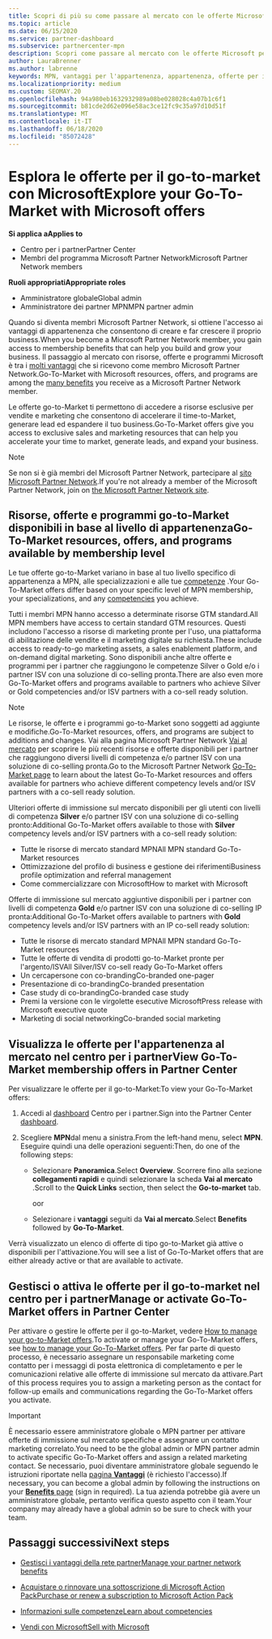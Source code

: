 ```yaml
---
title: Scopri di più su come passare al mercato con le offerte Microsoft
ms.topic: article
ms.date: 06/15/2020
ms.service: partner-dashboard
ms.subservice: partnercenter-mpn
description: Scopri come passare al mercato con le offerte Microsoft per accelerare il time-to-Market, generare lead ed espandere il tuo business.
author: LauraBrenner
ms.author: labrenne
keywords: MPN, vantaggi per l'appartenenza, appartenenza, offerte per il mercato, vai al mercato con Microsoft, vai al mercato, appartenenza a oro, appartenenza Silver
ms.localizationpriority: medium
ms.custom: SEOMAY.20
ms.openlocfilehash: 94a980eb1632932989a08be028028c4a07b1c6f1
ms.sourcegitcommit: b81cde2d62e096e58ac3ce12fc9c35a97d10d51f
ms.translationtype: MT
ms.contentlocale: it-IT
ms.lasthandoff: 06/18/2020
ms.locfileid: "85072428"
---
```

# <a name="explore-your-go-to-market-with-microsoft-offers"></a><span data-ttu-id="55f10-104">Esplora le offerte per il go-to-market con Microsoft</span><span class="sxs-lookup"><span data-stu-id="55f10-104">Explore your Go-To-Market with Microsoft offers</span></span>

<span data-ttu-id="55f10-105">**Si applica a**</span><span class="sxs-lookup"><span data-stu-id="55f10-105">**Applies to**</span></span>

- <span data-ttu-id="55f10-106">Centro per i partner</span><span class="sxs-lookup"><span data-stu-id="55f10-106">Partner Center</span></span>
- <span data-ttu-id="55f10-107">Membri del programma Microsoft Partner Network</span><span class="sxs-lookup"><span data-stu-id="55f10-107">Microsoft Partner Network members</span></span>

<span data-ttu-id="55f10-108">**Ruoli appropriati**</span><span class="sxs-lookup"><span data-stu-id="55f10-108">**Appropriate roles**</span></span>

- <span data-ttu-id="55f10-109">Amministratore globale</span><span class="sxs-lookup"><span data-stu-id="55f10-109">Global admin</span></span>
- <span data-ttu-id="55f10-110">Amministratore dei partner MPN</span><span class="sxs-lookup"><span data-stu-id="55f10-110">MPN partner admin</span></span>

<span data-ttu-id="55f10-111">Quando si diventa membri Microsoft Partner Network, si ottiene l'accesso ai vantaggi di appartenenza che consentono di creare e far crescere il proprio business.</span><span class="sxs-lookup"><span data-stu-id="55f10-111">When you become a Microsoft Partner Network member, you gain access to membership benefits that can help you build and grow your business.</span></span> <span data-ttu-id="55f10-112">Il passaggio al mercato con risorse, offerte e programmi Microsoft è tra i [molti vantaggi](https://partner.microsoft.com/manage-your-partner-network-benefits) che si ricevono come membro Microsoft Partner Network.</span><span class="sxs-lookup"><span data-stu-id="55f10-112">Go-To-Market with Microsoft resources, offers, and programs are among the [many benefits](https://partner.microsoft.com/manage-your-partner-network-benefits) you receive as a Microsoft Partner Network member.</span></span>

<span data-ttu-id="55f10-113">Le offerte go-to-Market ti permettono di accedere a risorse esclusive per vendite e marketing che consentono di accelerare il time-to-Market, generare lead ed espandere il tuo business.</span><span class="sxs-lookup"><span data-stu-id="55f10-113">Go-To-Market offers give you access to exclusive sales and marketing resources that can help you accelerate your time to market, generate leads, and expand your business.</span></span>

>[!NOTE]
><span data-ttu-id="55f10-114">Se non si è già membri del Microsoft Partner Network, partecipare al [sito Microsoft Partner Network](https://partner.microsoft.com/membership).</span><span class="sxs-lookup"><span data-stu-id="55f10-114">If you're not already a member of the Microsoft Partner Network, join on [the Microsoft Partner Network site](https://partner.microsoft.com/membership).</span></span>

## <a name="go-to-market-resources-offers-and-programs-available-by-membership-level"></a><span data-ttu-id="55f10-115">Risorse, offerte e programmi go-to-Market disponibili in base al livello di appartenenza</span><span class="sxs-lookup"><span data-stu-id="55f10-115">Go-To-Market resources, offers, and programs available by membership level</span></span>

<span data-ttu-id="55f10-116">Le tue offerte go-to-Market variano in base al tuo livello specifico di appartenenza a MPN, alle specializzazioni e alle tue [competenze](learn-about-competencies.md) .</span><span class="sxs-lookup"><span data-stu-id="55f10-116">Your Go-To-Market offers differ based on your specific level of MPN membership, your specializations, and any [competencies](learn-about-competencies.md) you achieve.</span></span>

<span data-ttu-id="55f10-117">Tutti i membri MPN hanno accesso a determinate risorse GTM standard.</span><span class="sxs-lookup"><span data-stu-id="55f10-117">All MPN members have access to certain standard GTM resources.</span></span> <span data-ttu-id="55f10-118">Questi includono l'accesso a risorse di marketing pronte per l'uso, una piattaforma di abilitazione delle vendite e il marketing digitale su richiesta.</span><span class="sxs-lookup"><span data-stu-id="55f10-118">These include access to ready-to-go marketing assets, a sales enablement platform, and on-demand digital marketing.</span></span> <span data-ttu-id="55f10-119">Sono disponibili anche altre offerte e programmi per i partner che raggiungono le competenze Silver o Gold e/o i partner ISV con una soluzione di co-selling pronta.</span><span class="sxs-lookup"><span data-stu-id="55f10-119">There are also even more Go-To-Market offers and programs available to partners who achieve Silver or Gold competencies and/or ISV partners with a co-sell ready solution.</span></span>

>[!NOTE]
><span data-ttu-id="55f10-120">Le risorse, le offerte e i programmi go-to-Market sono soggetti ad aggiunte e modifiche.</span><span class="sxs-lookup"><span data-stu-id="55f10-120">Go-To-Market resources, offers, and programs are subject to additions and changes.</span></span> <span data-ttu-id="55f10-121">Vai alla pagina Microsoft Partner Network [Vai al mercato](https://partner.microsoft.com/membership/go-to-market) per scoprire le più recenti risorse e offerte disponibili per i partner che raggiungono diversi livelli di competenza e/o partner ISV con una soluzione di co-selling pronta.</span><span class="sxs-lookup"><span data-stu-id="55f10-121">Go to the Microsoft Partner Network [Go-To-Market page](https://partner.microsoft.com/membership/go-to-market) to learn about the latest Go-To-Market resources and offers available for partners who achieve different competency levels and/or ISV partners with a co-sell ready solution.</span></span>

<span data-ttu-id="55f10-122">Ulteriori offerte di immissione sul mercato disponibili per gli utenti con livelli di competenza **Silver** e/o partner ISV con una soluzione di co-selling pronto:</span><span class="sxs-lookup"><span data-stu-id="55f10-122">Additional Go-To-Market offers available to those with **Silver** competency levels and/or ISV partners with a co-sell ready solution:</span></span>

- <span data-ttu-id="55f10-123">Tutte le risorse di mercato standard MPN</span><span class="sxs-lookup"><span data-stu-id="55f10-123">All MPN standard Go-To-Market resources</span></span>
- <span data-ttu-id="55f10-124">Ottimizzazione del profilo di business e gestione dei riferimenti</span><span class="sxs-lookup"><span data-stu-id="55f10-124">Business profile optimization and referral management</span></span>
- <span data-ttu-id="55f10-125">Come commercializzare con Microsoft</span><span class="sxs-lookup"><span data-stu-id="55f10-125">How to market with Microsoft</span></span>

<span data-ttu-id="55f10-126">Offerte di immissione sul mercato aggiuntive disponibili per i partner con livelli di competenza **Gold** e/o partner ISV con una soluzione di co-selling IP pronta:</span><span class="sxs-lookup"><span data-stu-id="55f10-126">Additional Go-To-Market offers available to partners with **Gold** competency levels and/or ISV partners with an IP co-sell ready solution:</span></span>

- <span data-ttu-id="55f10-127">Tutte le risorse di mercato standard MPN</span><span class="sxs-lookup"><span data-stu-id="55f10-127">All MPN standard Go-To-Market resources</span></span>
- <span data-ttu-id="55f10-128">Tutte le offerte di vendita di prodotti go-to-Market pronte per l'argento/ISV</span><span class="sxs-lookup"><span data-stu-id="55f10-128">All Silver/ISV co-sell ready Go-To-Market offers</span></span>
- <span data-ttu-id="55f10-129">Un cercapersone con co-branding</span><span class="sxs-lookup"><span data-stu-id="55f10-129">Co-branded one-pager</span></span>
- <span data-ttu-id="55f10-130">Presentazione di co-branding</span><span class="sxs-lookup"><span data-stu-id="55f10-130">Co-branded presentation</span></span>
- <span data-ttu-id="55f10-131">Case study di co-branding</span><span class="sxs-lookup"><span data-stu-id="55f10-131">Co-branded case study</span></span>
- <span data-ttu-id="55f10-132">Premi la versione con le virgolette esecutive Microsoft</span><span class="sxs-lookup"><span data-stu-id="55f10-132">Press release with Microsoft executive quote</span></span>
- <span data-ttu-id="55f10-133">Marketing di social networking</span><span class="sxs-lookup"><span data-stu-id="55f10-133">Co-branded social marketing</span></span>

## <a name="view-go-to-market-membership-offers-in-partner-center"></a><span data-ttu-id="55f10-134">Visualizza le offerte per l'appartenenza al mercato nel centro per i partner</span><span class="sxs-lookup"><span data-stu-id="55f10-134">View Go-To-Market membership offers in Partner Center</span></span>

<span data-ttu-id="55f10-135">Per visualizzare le offerte per il go-to-Market:</span><span class="sxs-lookup"><span data-stu-id="55f10-135">To view your Go-To-Market offers:</span></span>

1. <span data-ttu-id="55f10-136">Accedi al [dashboard](https://partner.microsoft.com/dashboard) Centro per i partner.</span><span class="sxs-lookup"><span data-stu-id="55f10-136">Sign into the Partner Center [dashboard](https://partner.microsoft.com/dashboard).</span></span>

2. <span data-ttu-id="55f10-137">Scegliere **MPN**dal menu a sinistra.</span><span class="sxs-lookup"><span data-stu-id="55f10-137">From the left-hand menu, select **MPN**.</span></span> <span data-ttu-id="55f10-138">Eseguire quindi una delle operazioni seguenti:</span><span class="sxs-lookup"><span data-stu-id="55f10-138">Then, do one of the following steps:</span></span>

   - <span data-ttu-id="55f10-139">Selezionare **Panoramica**.</span><span class="sxs-lookup"><span data-stu-id="55f10-139">Select **Overview**.</span></span> <span data-ttu-id="55f10-140">Scorrere fino alla sezione **collegamenti rapidi** e quindi selezionare la scheda **Vai al mercato** .</span><span class="sxs-lookup"><span data-stu-id="55f10-140">Scroll to the **Quick Links** section, then select the **Go-to-market** tab.</span></span>

     <span data-ttu-id="55f10-141">o</span><span class="sxs-lookup"><span data-stu-id="55f10-141">or</span></span>

   - <span data-ttu-id="55f10-142">Selezionare i **vantaggi** seguiti da **Vai al mercato**.</span><span class="sxs-lookup"><span data-stu-id="55f10-142">Select **Benefits** followed by **Go-To-Market**.</span></span>

<span data-ttu-id="55f10-143">Verrà visualizzato un elenco di offerte di tipo go-to-Market già attive o disponibili per l'attivazione.</span><span class="sxs-lookup"><span data-stu-id="55f10-143">You will see a list of Go-To-Market offers that are either already active or that are available to activate.</span></span>

## <a name="manage-or-activate-go-to-market-offers-in-partner-center"></a><span data-ttu-id="55f10-144">Gestisci o attiva le offerte per il go-to-market nel centro per i partner</span><span class="sxs-lookup"><span data-stu-id="55f10-144">Manage or activate Go-To-Market offers in Partner Center</span></span>

<span data-ttu-id="55f10-145">Per attivare o gestire le offerte per il go-to-Market, vedere [How to manage your go-to-Market offers](manage-your-partner-network-benefits.md#manage-go-to-market-offers).</span><span class="sxs-lookup"><span data-stu-id="55f10-145">To activate or manage your Go-To-Market offers, see [how to manage your Go-To-Market offers](manage-your-partner-network-benefits.md#manage-go-to-market-offers).</span></span> <span data-ttu-id="55f10-146">Per far parte di questo processo, è necessario assegnare un responsabile marketing come contatto per i messaggi di posta elettronica di completamento e per le comunicazioni relative alle offerte di immissione sul mercato da attivare.</span><span class="sxs-lookup"><span data-stu-id="55f10-146">Part of this process requires you to assign a marketing person as the contact for follow-up emails and communications regarding the Go-To-Market offers you activate.</span></span>

>[!IMPORTANT]
><span data-ttu-id="55f10-147">È necessario essere amministratore globale o MPN partner per attivare offerte di immissione sul mercato specifiche e assegnare un contatto marketing correlato.</span><span class="sxs-lookup"><span data-stu-id="55f10-147">You need to be the global admin or MPN partner admin to activate specific Go-To-Market offers and assign a related marketing contact.</span></span> <span data-ttu-id="55f10-148">Se necessario, puoi diventare amministratore globale seguendo le istruzioni riportate nella [pagina **Vantaggi**](https://partnercenter.microsoft.com/pcv/partnership/benefits) (è richiesto l'accesso).</span><span class="sxs-lookup"><span data-stu-id="55f10-148">If necessary, you can become a global admin by following the instructions on your [**Benefits** page](https://partnercenter.microsoft.com/pcv/partnership/benefits) (sign in required).</span></span> <span data-ttu-id="55f10-149">La tua azienda potrebbe già avere un amministratore globale, pertanto verifica questo aspetto con il team.</span><span class="sxs-lookup"><span data-stu-id="55f10-149">Your company may already have a global admin so be sure to check with your team.</span></span>

## <a name="next-steps"></a><span data-ttu-id="55f10-150">Passaggi successivi</span><span class="sxs-lookup"><span data-stu-id="55f10-150">Next steps</span></span>

- [<span data-ttu-id="55f10-151">Gestisci i vantaggi della rete partner</span><span class="sxs-lookup"><span data-stu-id="55f10-151">Manage your partner network benefits</span></span>](manage-your-partner-network-benefits.md)

- [<span data-ttu-id="55f10-152">Acquistare o rinnovare una sottoscrizione di Microsoft Action Pack</span><span class="sxs-lookup"><span data-stu-id="55f10-152">Purchase or renew a subscription to Microsoft Action Pack</span></span>](mpn-get-action-pack.md)

- [<span data-ttu-id="55f10-153">Informazioni sulle competenze</span><span class="sxs-lookup"><span data-stu-id="55f10-153">Learn about competencies</span></span>](learn-about-competencies.md)

- [<span data-ttu-id="55f10-154">Vendi con Microsoft</span><span class="sxs-lookup"><span data-stu-id="55f10-154">Sell with Microsoft</span></span>](https://partner.microsoft.com/membership/sell-with-microsoft)
